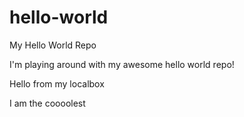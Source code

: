 hello-world
===========

My Hello World Repo

I'm playing around with my awesome hello world repo!

Hello from my localbox


I am the coooolest
